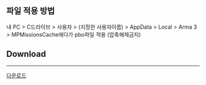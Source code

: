 ## 파일 적용 방법

내 PC > C드라이브 > 사용자 > (지정한 사용자이름) >  AppData > Local > Arma 3 > MPMissionsCache에다가 pbo파일 적용 (압축해제금지)

## Download
---
[다운로드](https://drive.google.com/drive/folders/19dyJAXBxydDjZ-RyBhqpHbv3Num4uvqF?usp=sharing)
